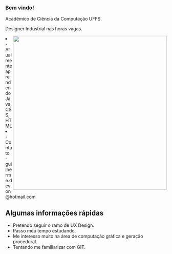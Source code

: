 ### Bem vindo! 
<p>Acadêmico de Ciência da Computação UFFS.            
</p>
<p>Designer Industrial nas horas vagas.
</p>

<img align="right" src="https://user-images.githubusercontent.com/49656211/94379267-9028f680-0105-11eb-8155-98eaeae8886e.gif" width="480" />

<li>-  Atualmente aprendendo Java, CSS, HTML</li>
<li>-  Contato - guilherme.devon@hotmail.com</li>


<h2> Algumas informações rápidas</h2>
<ul>
    <li> Pretendo seguir o ramo de UX Design.</li>
    <li> Passo meu tempo estudando.</li>
    <li> Me interesso muito na área de computação gráfica e geração procedural.</li>
    <li> Tentando me familiarizar com GIT.</li>
    
</ul>




